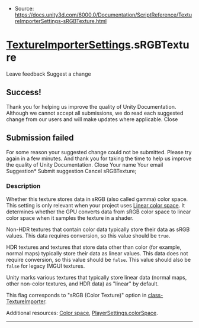 * Source: https://docs.unity3d.com/6000.0/Documentation/ScriptReference/TextureImporterSettings-sRGBTexture.html

#  [TextureImporterSettings](https://docs.unity3d.com/6000.0/Documentation/ScriptReference/TextureImporterSettings.html).sRGBTexture
Leave feedback
Suggest a change
## Success!
Thank you for helping us improve the quality of Unity Documentation. Although we cannot accept all submissions, we do read each suggested change from our users and will make updates where applicable.
Close
## Submission failed
For some reason your suggested change could not be submitted. Please <a>try again</a> in a few minutes. And thank you for taking the time to help us improve the quality of Unity Documentation.
Close
Your name Your email Suggestion* Submit suggestion
Cancel
sRGBTexture; 
### Description
Whether this texture stores data in sRGB (also called gamma) color space.
This setting is only relevant when your project uses [Linear color space](https://docs.unity3d.com/6000.0/Documentation/Manual/LinearLighting.html). It determines whether the GPU converts data from sRGB color space to linear color space when it samples the texture in a shader.  
  
Non-HDR textures that contain color data typically store their data as sRGB values. This data requires conversion, so this value should be `true`.  
  
HDR textures and textures that store data other than color (for example, normal maps) typically store their data as linear values. This data does not require conversion, so this value should be `false`. This value should also be `false` for legacy IMGUI textures.  
  
Unity marks various textures that typically store linear data (normal maps, other non-color textures, and HDR data) as "linear" by default.  
  
This flag corresponds to "sRGB (Color Texture)" option in [class-TextureImporter](https://docs.unity3d.com/6000.0/Documentation/Manual/class-TextureImporter.html).  
  
Additional resources: [Color space](https://docs.unity3d.com/6000.0/Documentation/Manual/LinearLighting.html), [PlayerSettings.colorSpace](https://docs.unity3d.com/6000.0/Documentation/ScriptReference/PlayerSettings-colorSpace.html).
* * *

